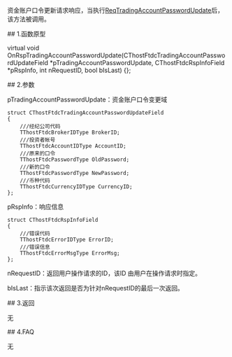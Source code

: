 <p>资金账户口令更新请求响应，当执行<a href="../../CTHOSTFTDCTRADERSPI/REQTRADINGACCOUNTPASSWORDUPDATE/">ReqTradingAccountPasswordUpdate</a>后，该方法被调用。</p>
<span class="anchor" id="2de47435-0e0c-494c-85ea-8b82eb6d508a"></span>
## 1.函数原型
<p>virtual void OnRspTradingAccountPasswordUpdate(CThostFtdcTradingAccountPasswordUpdateField *pTradingAccountPasswordUpdate, CThostFtdcRspInfoField *pRspInfo, int nRequestID, bool bIsLast) {};</p>
<span class="anchor" id="0356b610-6e39-4926-89cd-d1c4656b21b7"></span>
## 2.参数
<p>pTradingAccountPasswordUpdate：资金账户口令变更域</p>
<pre><code>struct CThostFtdcTradingAccountPasswordUpdateField
{
    ///经纪公司代码
    TThostFtdcBrokerIDType BrokerID;
    ///投资者帐号
    TThostFtdcAccountIDType AccountID;
    ///原来的口令
    TThostFtdcPasswordType OldPassword;
    ///新的口令
    TThostFtdcPasswordType NewPassword;
    ///币种代码
    TThostFtdcCurrencyIDType CurrencyID;
};
</code></pre>
<p>pRspInfo：响应信息</p>
<pre><code>struct CThostFtdcRspInfoField
{
    ///错误代码
    TThostFtdcErrorIDType ErrorID;
    ///错误信息
    TThostFtdcErrorMsgType ErrorMsg;
};
</code></pre>
<p>nRequestID：返回用户操作请求的ID，该ID 由用户在操作请求时指定。</p>
<p>bIsLast：指示该次返回是否为针对nRequestID的最后一次返回。</p>
<span class="anchor" id="ff94cf26-c515-4705-a9ea-34f0308c1500"></span>
## 3.返回
<p>无</p>
<span class="anchor" id="95c08626-e34b-4905-8053-1753f5921a68"></span>
## 4.FAQ
<p>无</p>

